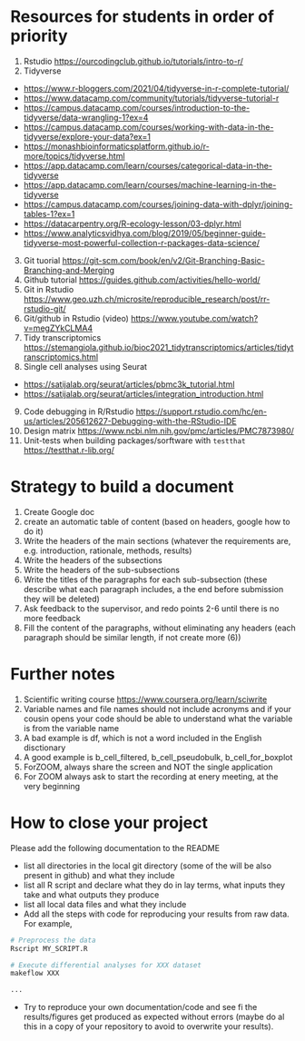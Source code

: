# Resources for students in order of priority

1)	Rstudio https://ourcodingclub.github.io/tutorials/intro-to-r/
2)	Tidyverse
  - https://www.r-bloggers.com/2021/04/tidyverse-in-r-complete-tutorial/
  - https://www.datacamp.com/community/tutorials/tidyverse-tutorial-r
  - https://campus.datacamp.com/courses/introduction-to-the-tidyverse/data-wrangling-1?ex=4
  - https://campus.datacamp.com/courses/working-with-data-in-the-tidyverse/explore-your-data?ex=1
  - https://monashbioinformaticsplatform.github.io/r-more/topics/tidyverse.html
  - https://app.datacamp.com/learn/courses/categorical-data-in-the-tidyverse
  - https://app.datacamp.com/learn/courses/machine-learning-in-the-tidyverse
  - https://campus.datacamp.com/courses/joining-data-with-dplyr/joining-tables-1?ex=1
  - https://datacarpentry.org/R-ecology-lesson/03-dplyr.html
  - https://www.analyticsvidhya.com/blog/2019/05/beginner-guide-tidyverse-most-powerful-collection-r-packages-data-science/
3)	Git tuorial https://git-scm.com/book/en/v2/Git-Branching-Basic-Branching-and-Merging
4)	Github tutorial https://guides.github.com/activities/hello-world/
5)	Git in Rstudio https://www.geo.uzh.ch/microsite/reproducible_research/post/rr-rstudio-git/
6)	Git/github in Rstudio (video) https://www.youtube.com/watch?v=megZYkCLMA4 
7)	Tidy transcriptomics https://stemangiola.github.io/bioc2021_tidytranscriptomics/articles/tidytranscriptomics.html
8)	Single cell analyses using Seurat 
- https://satijalab.org/seurat/articles/pbmc3k_tutorial.html
- https://satijalab.org/seurat/articles/integration_introduction.html
9)	Code debugging in R/Rstudio https://support.rstudio.com/hc/en-us/articles/205612627-Debugging-with-the-RStudio-IDE
10)	Design matrix https://www.ncbi.nlm.nih.gov/pmc/articles/PMC7873980/
11)	Unit-tests when building packages/sorftware with `testthat` https://testthat.r-lib.org/

# Strategy to build a document

1) Create Google doc
2) create an automatic table of content (based on headers, google how to do it)
3) Write the headers of the main sections (whatever the requirements are, e.g. introduction, rationale, methods, results)
4) Write the headers of the subsections
5) Write the headers of the sub-subsections
6) Write the titles of the paragraphs for each sub-subsection (these describe what each paragraph includes, a the end before submission they will be deleted)
7) Ask feedback to the supervisor, and redo points 2-6 until there is no more feedback
8) Fill the content of the paragraphs, without eliminating any headers (each paragraph should be similar length, if not create more (6))

# Further notes
1) Scientific writing course https://www.coursera.org/learn/sciwrite
2) Variable names and file names should not include acronyms and if your cousin opens your code should be able to understand what the variable is from the variable name
3) A bad example is df, which is not a word included in the English disctionary
4) A good example is b_cell_filtered, b_cell_pseudobulk, b_cell_for_boxplot 
5) ForZOOM, always share the screen and NOT the single application
6) For ZOOM always ask to start the recording at enery meeting, at the very beginning

# How to close your project

Please add the following documentation to the README

- list all directories in the local git directory (some of the will be also present in github) and what they include
- list all R script and declare what they do in lay terms, what inputs they take and what outputs they produce
- list all local data files and what they include
- Add all the steps with code for reproducing your results from raw data. For example,

```bash
# Preprocess the data
Rscript MY_SCRIPT.R

# Execute differential analyses for XXX dataset
makeflow XXX

...
```

- Try to reproduce your own documentation/code and see fi the results/figures get produced as expected without errors (maybe do al this in a copy of your repository to avoid to overwrite your results).
